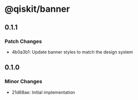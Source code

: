 # @qiskit/banner

## 0.1.1

### Patch Changes

- 4b0a3b1: Update banner styles to match the design system

## 0.1.0

### Minor Changes

- 21d68ae: Initial implementation
